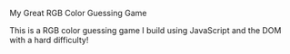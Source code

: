 My Great RGB Color Guessing Game

This is a RGB color guessing game I build using JavaScript and the DOM with a hard difficulty!
